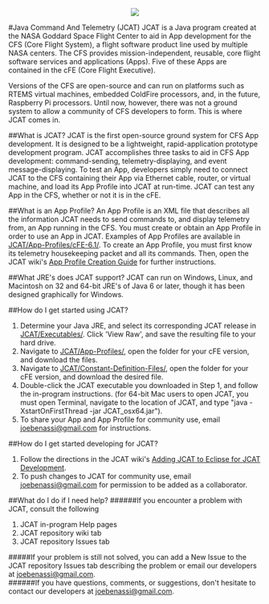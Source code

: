   <p align="center" >
	  <img src="https://raw.github.com/joebenassi/JCAT/master/JCAT/Git-Resources/JCATLogoHuge.png">
	</p>
#Java Command And Telemetry (JCAT)
JCAT is a Java program created at the NASA Goddard Space Flight Center to aid in App development for the CFS (Core Flight System), a flight software product line used by multiple NASA centers. The CFS provides mission-independent, reusable, core flight software services and applications (Apps). Five of these Apps are contained in the cFE (Core Flight Executive).
	
Versions of the CFS are open-source and can run on platforms such as RTEMS virtual machines, embedded ColdFire processors, and, in the future, Raspberry Pi processors. Until now, however, there was not a ground system to allow a community of CFS developers to form. This is where JCAT comes in.
	
##What is JCAT?
JCAT is the first open-source ground system for CFS App development. It is designed to be a lightweight, rapid-application prototype development program. JCAT accomplishes three tasks to aid in CFS App development: command-sending, telemetry-displaying, and event message-displaying. To test an App, developers simply need to connect JCAT to the CFS containing their App via Ethernet cable, router, or virtual machine, and load its App Profile into JCAT at run-time. JCAT can test any App in the CFS, whether or not it is in the cFE. 

##What is an App Profile?
An App Profile is an XML file that describes all the information JCAT needs to send commands to, and display telemetry from, an App running in the CFS. You must create or obtain an App Profile in order to use an App in JCAT. Examples of App Profiles are available in <a href="https://github.com/joebenassi/JCAT/tree/master/JCAT/App-Profiles/cFE-6.1/">JCAT/App-Profiles/cFE-6.1/</a>.
To create an App Profile, you must first know its telemetry housekeeping packet and all its commands. Then, open the JCAT wiki's <a href="https://github.com/joebenassi/JCAT/wiki/App-Profile-Creation-Guide">App Profile Creation Guide</a> for further instructions.
	
##What JRE's does JCAT support?
JCAT can run on Windows, Linux, and Macintosh on 32 and 64-bit JRE's of Java 6 or later, though it has been designed graphically for Windows.

##How do I get started using JCAT?
1. Determine your Java JRE, and select its corresponding JCAT release in <a href="https://github.com/joebenassi/JCAT/blob/master/JCAT/Executables/">JCAT/Executables/</a>. Click 'View Raw', and save the resulting file to your hard drive. 
2. Navigate to <a href="https://github.com/joebenassi/JCAT/blob/master/JCAT/App-Profiles/">JCAT/App-Profiles/</a>, open the folder for your cFE version, and download the files. 
3. Navigate to <a href="https://github.com/joebenassi/JCAT/blob/master/JCAT/Constant-Definition-Files/">JCAT/Constant-Definition-Files/</a>, open the folder for your cFE version, and download the desired file.
4. Double-click the JCAT executable you downloaded in Step 1, and follow the in-program instructions. (for 64-bit Mac users to open JCAT, you must open Terminal, navigate to the location of JCAT, and type "java -XstartOnFirstThread -jar JCAT_osx64.jar").
5. To share your App and App Profile for community use, email joebenassi@gmail.com for instructions.

##How do I get started developing for JCAT?
1. Follow the directions in the JCAT wiki's <a href="https://github.com/joebenassi/JCAT/wiki/Adding-JCAT-to-Eclipse-for-JCAT-Development">Adding JCAT to Eclipse for JCAT Development</a>.
2. To push changes to JCAT for community use, email joebenassi@gmail.com for permission to be added as a collaborator.


##What do I do if I need help?
######If you encounter a problem with JCAT, consult the following
1. JCAT in-program Help pages
2. JCAT repository wiki tab
3. JCAT repository Issues tab

#####If your problem is still not solved, you can add a New Issue to the JCAT repository Issues tab describing the problem or email our developers at joebenassi@gmail.com.
<br>
######If you have questions, comments, or suggestions, don't hesitate to contact our developers at joebenassi@gmail.com.
